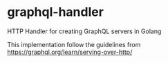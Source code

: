 # graphql-handler

HTTP Handler for creating GraphQL servers in Golang

This implementation follow the guidelines from https://graphql.org/learn/serving-over-http/

